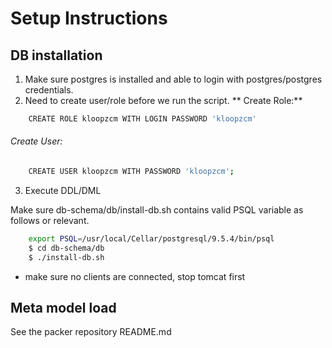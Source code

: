 # Setup Instructions

## DB installation

1. Make sure postgres is installed and able to login with postgres/postgres credentials.
2. Need to create user/role before we run the script.
	** Create Role:**
```sh
    CREATE ROLE kloopzcm WITH LOGIN PASSWORD 'kloopzcm'
```
   ###### Create User: 
```sh
	CREATE USER kloopzcm WITH PASSWORD 'kloopzcm';
``` 
3. Execute DDL/DML

Make sure db-schema/db/install-db.sh contains valid PSQL variable as follows or relevant.
```sh
    export PSQL=/usr/local/Cellar/postgresql/9.5.4/bin/psql
    $ cd db-schema/db
    $ ./install-db.sh
```

* make sure no clients are connected, stop tomcat first


## Meta model load

See the packer repository README.md
